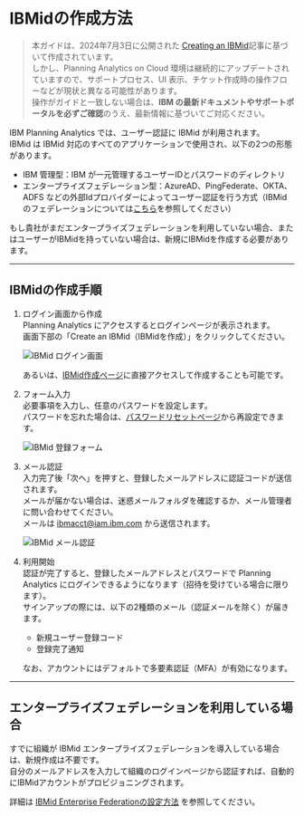 # IBMidの作成方法

> 本ガイドは、2024年7月3日に公開された [Creating an IBMid](https://community.ibm.com/community/user/blogs/paul-hart-prieto/2024/07/03/creating-an-ibmid)記事に基づいて作成されています。  
> しかし、Planning Analytics on Cloud 環境は継続的にアップデートされていますので、サポートプロセス、UI 表示、チケット作成時の操作フローなどが現状と異なる可能性があります。  
> 操作がガイドと一致しない場合は、**IBM の最新ドキュメントやサポートポータルを必ずご確認**のうえ、最新情報に基づいてご対応ください。

IBM Planning Analytics では、ユーザー認証に IBMid が利用されます。  
IBMid は IBMid 対応のすべてのアプリケーションで使用され、以下の2つの形態があります。

- IBM 管理型：IBM が一元管理するユーザーIDとパスワードのディレクトリ
- エンタープライズフェデレーション型：AzureAD、PingFederate、OKTA、ADFS などの外部Idプロバイダーによってユーザー認証を行う方式（IBMidのフェデレーションについては[こちら](../)を参照してください）

もし貴社がまだエンタープライズフェデレーションを利用していない場合、またはユーザーがIBMidを持っていない場合は、新規にIBMidを作成する必要があります。

---

## IBMidの作成手順

1. ログイン画面から作成  
   Planning Analytics にアクセスするとログインページが表示されます。  
   画面下部の「Create an IBMid（IBMidを作成）」をクリックしてください。  

   ![IBMid ログイン画面](https://higherlogicdownload.s3.amazonaws.com/IMWUC/UploadedImages/8pmBqa2EQR6spBiOogY3_IBMidLogin-M.jpeg)

   あるいは、[IBMid作成ページ](https://www.ibm.com/account/reg/us-en/signup?formid=urx-19776)に直接アクセスして作成することも可能です。

2. フォーム入力  
   必要事項を入力し、任意のパスワードを設定します。  
   パスワードを忘れた場合は、[パスワードリセットページ](https://www.ibm.com/account/reg/us-en/reset-password)から再設定できます。  

   ![IBMid 登録フォーム](https://higherlogicdownload.s3.amazonaws.com/IMWUC/UploadedImages/wpKtQ26nTPaFnmKm0V3x_IBMid%20Form-L.jpeg)

3. メール認証  
   入力完了後「次へ」を押すと、登録したメールアドレスに認証コードが送信されます。  
   メールが届かない場合は、迷惑メールフォルダを確認するか、メール管理者に問い合わせてください。  
   メールは ibmacct@iam.ibm.com から送信されます。  

   ![IBMid メール認証](https://higherlogicdownload.s3.amazonaws.com/IMWUC/UploadedImages/uh68JvRZGPHw6gaCf8mA_IBMid%20Verify-L.jpeg)

4. 利用開始  
   認証が完了すると、登録したメールアドレスとパスワードで Planning Analytics にログインできるようになります（招待を受けている場合に限ります）。  
   サインアップの際には、以下の2種類のメール（認証メールを除く）が届きます。  
   - 新規ユーザー登録コード  
   - 登録完了通知  

   なお、アカウントにはデフォルトで多要素認証（MFA）が有効になります。  

---

## エンタープライズフェデレーションを利用している場合

すでに組織が IBMid エンタープライズフェデレーションを導入している場合は、新規作成は不要です。  
自分のメールアドレスを入力して組織のログインページから認証すれば、自動的にIBMidアカウントがプロビジョニングされます。  

詳細は [IBMid Enterprise Federationの設定方法](../) を参照してください。